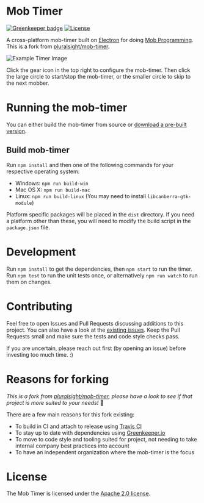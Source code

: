# Mob Timer

[![Greenkeeper badge](https://badges.greenkeeper.io/mob-timer/mob-timer.svg)](https://greenkeeper.io/) [![License](https://img.shields.io/github/license/mob-timer/mob-timer.svg)](LICENSE)

A cross-platform mob-timer built on [Electron](http://electron.atom.io/)
for doing [Mob Programming](http://mobprogramming.org/). This is a fork from [pluralsight/mob-timer](https://github.com/pluralsight/mob-timer).

![Example Timer Image](timer-example.png)

Click the gear icon in the top right to configure the mob-timer.
Then click the large circle to start/stop the mob-timer,
or the smaller circle to skip to the next mobber.

# Running the mob-timer

You can either build the mob-timer from source or [download a pre-built version](https://github.com/mob-timer/mob-timer/releases).

## Build mob-timer

Run `npm install` and then one of the following commands for your respective operating system:
- Windows: `npm run build-win`
- Mac OS X: `npm run build-mac`
- Linux: `npm run build-linux` (You may need to install `libcanberra-gtk-module`)

Platform specific packages will be placed in the `dist` directory.
If you need a platform other than these, you will need to modify the build script in the `package.json` file.


# Development

Run `npm install` to get the dependencies, then `npm start` to run the timer.
Run `npm test` to run the unit tests once, or alternatively `npm run watch` to run them on changes.


# Contributing

Feel free to open Issues and Pull Requests discussing additions to this project. You can also have a look at the [existing issues](https://github.com/mob-timer/mob-timer/issues). Keep the Pull Requests small and make sure the tests and code style checks pass.

If you are uncertain, please reach out first (by opening an issue) before investing too much time. :)

# Reasons for forking

_This is a fork from [pluralsight/mob-timer](https://github.com/pluralsight/mob-timer), please have a look to see if that project is more suited to your needs!_ 🙂
 
There are a few main reasons for this fork existing:

- To build in CI and attach to release using [Travis CI](https://travis-ci.org/)
- To stay up to date with dependencies using [Greenkeeper.io](https://greenkeeper.io/)
- To move to code style and tooling suited for project, not needing to take internal company best practices into account
- To have an independent organization where the mob-timer is the focus

# License

The Mob Timer is licensed under the [Apache 2.0 license](LICENSE).
